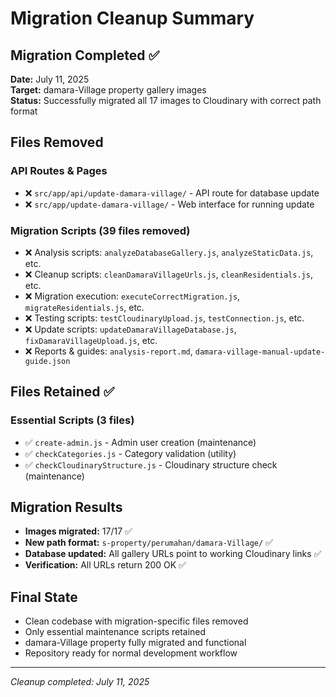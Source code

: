 # Migration Cleanup Summary

## Migration Completed ✅
**Date:** July 11, 2025  
**Target:** damara-Village property gallery images  
**Status:** Successfully migrated all 17 images to Cloudinary with correct path format

## Files Removed

### API Routes & Pages
- ❌ `src/app/api/update-damara-village/` - API route for database update
- ❌ `src/app/update-damara-village/` - Web interface for running update

### Migration Scripts (39 files removed)
- ❌ Analysis scripts: `analyzeDatabaseGallery.js`, `analyzeStaticData.js`, etc.
- ❌ Cleanup scripts: `cleanDamaraVillageUrls.js`, `cleanResidentials.js`, etc.
- ❌ Migration execution: `executeCorrectMigration.js`, `migrateResidentials.js`, etc.
- ❌ Testing scripts: `testCloudinaryUpload.js`, `testConnection.js`, etc.
- ❌ Update scripts: `updateDamaraVillageDatabase.js`, `fixDamaraVillageUpload.js`, etc.
- ❌ Reports & guides: `analysis-report.md`, `damara-village-manual-update-guide.json`

## Files Retained ✅

### Essential Scripts (3 files)
- ✅ `create-admin.js` - Admin user creation (maintenance)
- ✅ `checkCategories.js` - Category validation (utility)
- ✅ `checkCloudinaryStructure.js` - Cloudinary structure check (maintenance)

## Migration Results
- **Images migrated:** 17/17 ✅
- **New path format:** `s-property/perumahan/damara-Village/` ✅
- **Database updated:** All gallery URLs point to working Cloudinary links ✅
- **Verification:** All URLs return 200 OK ✅

## Final State
- Clean codebase with migration-specific files removed
- Only essential maintenance scripts retained
- damara-Village property fully migrated and functional
- Repository ready for normal development workflow

---
*Cleanup completed: July 11, 2025*
